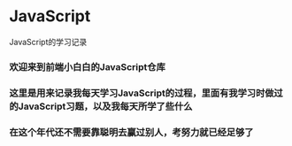 # JavaScript
JavaScript的学习记录
### 欢迎来到前端小白白的JavaScript仓库
### 这里是用来记录我每天学习JavaScript的过程，里面有我学习时做过的JavaScript习题，以及我每天所学了些什么

### 在这个年代还不需要靠聪明去赢过别人，考努力就已经足够了
